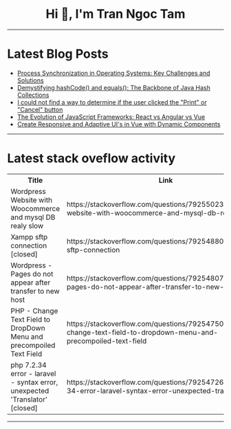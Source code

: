<h1 align="center">Hi 👋, I'm Tran Ngoc Tam</h1>

---

# Latest Blog Posts 
<!-- BLOG-POST-LIST:START -->
- [Process Synchronization in Operating Systems: Key Challenges and Solutions](https://dev.to/alex_ricciardi/process-synchronization-in-operating-systems-key-challenges-and-solutions-4fn4)
- [Demystifying hashCode&lpar;&rpar; and equals&lpar;&rpar;: The Backbone of Java Hash Collections](https://dev.to/arshisaxena26/demystifying-hashcode-and-equals-the-backbone-of-java-hash-collections-26ob)
- [I could not find a way to determine if the user clicked the &quot;Print&quot; or &quot;Cancel&quot; button](https://dev.to/robin_raj_cbbc6b5baa48106/i-could-not-find-a-way-to-determine-if-the-user-clicked-the-print-or-cancel-button-5d3b)
- [The Evolution of JavaScript Frameworks: React vs Angular vs Vue](https://dev.to/habeebrahmanca07/the-evolution-of-javascript-frameworks-react-vs-angular-vs-vue-3f0d)
- [Create Responsive and Adaptive UI&#39;s in Vue with Dynamic Components](https://dev.to/monterailhub/create-responsive-and-adaptive-uis-in-vue-with-dynamic-components-h8c)
<!-- BLOG-POST-LIST:END -->

---

# Latest stack oveflow activity
<table>
  <tr><th>Title</th><th>Link</th></tr>
  <!-- STACKOVERFLOW:START --><tr><td>Wordpress Website with Woocommerce and mysql DB realy slow</td><td>https://stackoverflow.com/questions/79255023/wordpress-website-with-woocommerce-and-mysql-db-realy-slow</td></tr><tr><td>Xampp sftp connection [closed]</td><td>https://stackoverflow.com/questions/79254880/xampp-sftp-connection</td></tr><tr><td>Wordpress - Pages do not appear after transfer to new host</td><td>https://stackoverflow.com/questions/79254807/wordpress-pages-do-not-appear-after-transfer-to-new-host</td></tr><tr><td>PHP - Change Text Field to DropDown Menu and precompoiled Text Field</td><td>https://stackoverflow.com/questions/79254750/php-change-text-field-to-dropdown-menu-and-precompoiled-text-field</td></tr><tr><td>php 7.2.34 error - laravel - syntax error, unexpected &#39;Translator&#39; [closed]</td><td>https://stackoverflow.com/questions/79254726/php-7-2-34-error-laravel-syntax-error-unexpected-translator</td></tr><!-- STACKOVERFLOW:END -->
</table>

---


